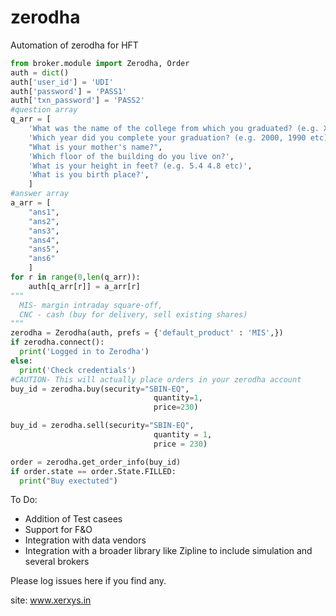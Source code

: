 # zerodha
Automation of zerodha for HFT
```python
from broker.module import Zerodha, Order
auth = dict()
auth['user_id'] = 'UDI'
auth['password'] = 'PASS1'
auth['txn_password'] = 'PASS2'
#question array
q_arr = [
    'What was the name of the college from which you graduated? (e.g. Xavier, Symbosis etc)',
    'Which year did you complete your graduation? (e.g. 2000, 1990 etc)',
    "What is your mother's name?",
    'Which floor of the building do you live on?',
    'What is your height in feet? (e.g. 5.4 4.8 etc)',
    'What is you birth place?',
    ]
#answer array
a_arr = [
    "ans1",
    "ans2",
    "ans3",
    "ans4",
    "ans5",
    "ans6"
    ]
for r in range(0,len(q_arr)):
    auth[q_arr[r]] = a_arr[r]
"""
  MIS- margin intraday square-off, 
  CNC - cash (buy for delivery, sell existing shares)
"""
zerodha = Zerodha(auth, prefs = {'default_product' : 'MIS',})
if zerodha.connect():
  print('Logged in to Zerodha')
else:
  print('Check credentials')
#CAUTION- This will actually place orders in your zerodha account
buy_id = zerodha.buy(security="SBIN-EQ",
                                quantity=1,
                                price=230)

buy_id = zerodha.sell(security="SBIN-EQ",
                                quantity = 1,
                                price = 230)

order = zerodha.get_order_info(buy_id)
if order.state == order.State.FILLED:
  print("Buy exectuted")
```

To Do:
- Addition of Test casees
- Support for F&O
- Integration with data vendors
- Integration with a broader library like Zipline to include simulation and several brokers

Please log issues here if you find any.

site: www.xerxys.in
